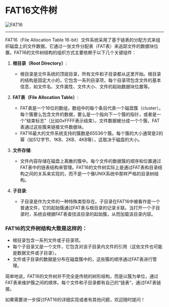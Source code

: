 # FAT16文件树

![FAT16](../images/FAT16文件树.svg)

---

FAT16（File Allocation Table 16-bit）文件系统采用了基于链表的分配方式来组织磁盘上的文件数据，它通过一张文件分配表（FAT表）来追踪文件的数据块位置。FAT16的文件树结构的组织方式主要依赖于以下几个关键组件：

1. **根目录（Root Directory）**:
   - 根目录是文件系统的顶层目录，所有文件和子目录都从这里开始。根目录的结构是固定大小的，它包含一系列目录项，每个目录项包含文件的基本信息，如文件名、文件属性、文件大小、文件的起始数据块位置等。
   
2. **FAT表（File Allocation Table）**:
   - FAT表是一个16位的数组，数组中的每个条目代表一个磁盘簇（cluster）。每个簇要么包含文件的数据，要么是一个指向下一个簇的指针，或者是一个“结束标志”（比如0xFFFF表示结束）。文件数据被分成一个个簇，FAT表通过这些簇来链接文件数据块。
   - FAT16最大的文件系统支持的簇数是65536个簇。每个簇的大小通常是2的幂（如512字节、1KB、2KB、4KB等），这取决于磁盘的大小。

3. **文件存储**:
   - 文件内容存储在磁盘上离散的簇中。每个文件的数据簇的顺序和位置通过FAT表中的链表结构来管理。FAT16的文件树实际上是通过FAT表和目录结构之间的关系来实现的，而不是一个像UNIX系统中那样严格的目录树结构。
   
4. **子目录**:
   - 子目录是作为文件的一种特殊类型存在。子目录在FAT16中被看作是一个普通文件，它的起始簇通过FAT表与根目录的记录关联。当打开一个子目录时，系统会根据FAT表查找该目录的起始簇，从而加载该目录内容。

### FAT16的文件树结构大致是这样的：

- 根目录包含一系列文件或子目录项。
- 每个子目录又是一个文件，它包含对该子目录内文件的引用（这些文件也可能是数据文件或子目录）。
- 文件或子目录的数据是分布在磁盘簇中的，这些簇的顺序通过FAT表进行管理。

简单地说，FAT16的文件树并不完全是传统的树形结构，而是以簇为单位，通过FAT表来维护簇之间的顺序。每个文件和子目录都有自己的“链表”，通过FAT表链接。

如果需要进一步探讨FAT16的详细实现或者有其他问题，欢迎随时提问！